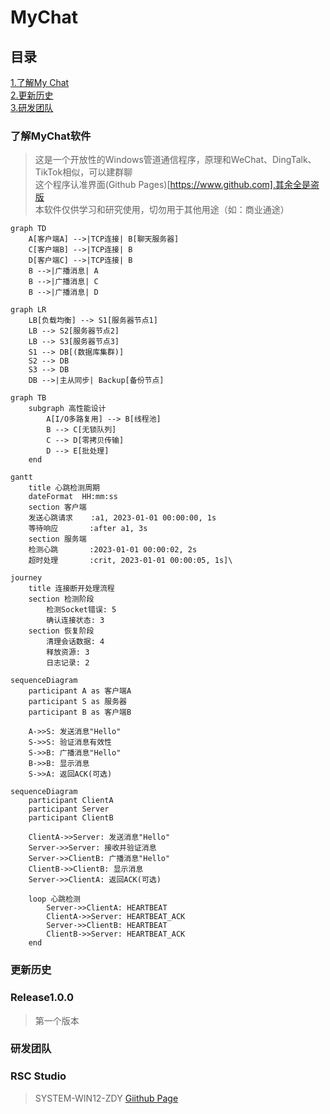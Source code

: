 # MyChat

## <span id="目录">目录</span>
[1.了解My Chat](#了解) \
[2.更新历史](#更新) \
[3.研发团队](#团队)

### <span id="了解">了解MyChat软件</span>
> 这是一个开放性的Windows管道通信程序，原理和WeChat、DingTalk、TikTok相似，可以建群聊 \
> 这个程序认准界面(Github Pages)[https://www.github.com],其余全是盗版 \
> 本软件仅供学习和研究使用，切勿用于其他用途（如：商业通途）

```mermaid
graph TD
    A[客户端A] -->|TCP连接| B[聊天服务器]
    C[客户端B] -->|TCP连接| B
    D[客户端C] -->|TCP连接| B
    B -->|广播消息| A
    B -->|广播消息| C
    B -->|广播消息| D

```
```mermaid
graph LR
    LB[负载均衡] --> S1[服务器节点1]
    LB --> S2[服务器节点2]
    LB --> S3[服务器节点3]
    S1 --> DB[(数据库集群)]
    S2 --> DB
    S3 --> DB
    DB -->|主从同步| Backup[备份节点]
```
```mermaid
graph TB
    subgraph 高性能设计
        A[I/O多路复用] --> B[线程池]
        B --> C[无锁队列]
        C --> D[零拷贝传输]
        D --> E[批处理]
    end
```
```mermaid
gantt
    title 心跳检测周期
    dateFormat  HH:mm:ss
    section 客户端
    发送心跳请求    :a1, 2023-01-01 00:00:00, 1s
    等待响应       :after a1, 3s
    section 服务端
    检测心跳       :2023-01-01 00:00:02, 2s
    超时处理       :crit, 2023-01-01 00:00:05, 1s]\
```
```mermaid
journey
    title 连接断开处理流程
    section 检测阶段
        检测Socket错误: 5
        确认连接状态: 3
    section 恢复阶段
        清理会话数据: 4
        释放资源: 3
        日志记录: 2
```
```mermaid
sequenceDiagram
    participant A as 客户端A
    participant S as 服务器
    participant B as 客户端B
    
    A->>S: 发送消息"Hello"
    S->>S: 验证消息有效性
    S->>B: 广播消息"Hello"
    B->>B: 显示消息
    S->>A: 返回ACK(可选)
```
```mermaid
sequenceDiagram
    participant ClientA
    participant Server
    participant ClientB
    
    ClientA->>Server: 发送消息"Hello"
    Server->>Server: 接收并验证消息
    Server->>ClientB: 广播消息"Hello"
    ClientB->>ClientB: 显示消息
    Server->>ClientA: 返回ACK(可选)
    
    loop 心跳检测
        Server->>ClientA: HEARTBEAT
        ClientA->>Server: HEARTBEAT_ACK
        Server->>ClientB: HEARTBEAT
        ClientB->>Server: HEARTBEAT_ACK
    end
```

### <span id="更新">更新历史</span>
### Release1.0.0
> 第一个版本

### <span id="团队">研发团队</span>
### RSC Studio
> SYSTEM-WIN12-ZDY [Giithub Page](https://www.github.com/SYSTEM-WIN12-ZDY)

